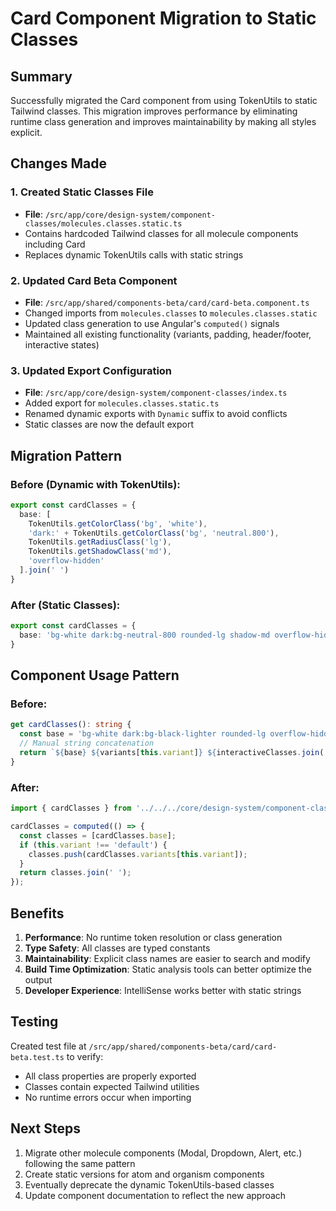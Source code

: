 # Card Component Migration to Static Classes

## Summary

Successfully migrated the Card component from using TokenUtils to static Tailwind classes. This migration improves performance by eliminating runtime class generation and improves maintainability by making all styles explicit.

## Changes Made

### 1. Created Static Classes File
- **File**: `/src/app/core/design-system/component-classes/molecules.classes.static.ts`
- Contains hardcoded Tailwind classes for all molecule components including Card
- Replaces dynamic TokenUtils calls with static strings

### 2. Updated Card Beta Component
- **File**: `/src/app/shared/components-beta/card/card-beta.component.ts`
- Changed imports from `molecules.classes` to `molecules.classes.static`
- Updated class generation to use Angular's `computed()` signals
- Maintained all existing functionality (variants, padding, header/footer, interactive states)

### 3. Updated Export Configuration
- **File**: `/src/app/core/design-system/component-classes/index.ts`
- Added export for `molecules.classes.static.ts`
- Renamed dynamic exports with `Dynamic` suffix to avoid conflicts
- Static classes are now the default export

## Migration Pattern

### Before (Dynamic with TokenUtils):
```typescript
export const cardClasses = {
  base: [
    TokenUtils.getColorClass('bg', 'white'),
    'dark:' + TokenUtils.getColorClass('bg', 'neutral.800'),
    TokenUtils.getRadiusClass('lg'),
    TokenUtils.getShadowClass('md'),
    'overflow-hidden'
  ].join(' ')
}
```

### After (Static Classes):
```typescript
export const cardClasses = {
  base: 'bg-white dark:bg-neutral-800 rounded-lg shadow-md overflow-hidden'
}
```

## Component Usage Pattern

### Before:
```typescript
get cardClasses(): string {
  const base = 'bg-white dark:bg-black-lighter rounded-lg overflow-hidden transition-all duration-200';
  // Manual string concatenation
  return `${base} ${variants[this.variant]} ${interactiveClasses.join(' ')}`;
}
```

### After:
```typescript
import { cardClasses } from '../../../core/design-system/component-classes/molecules.classes.static';

cardClasses = computed(() => {
  const classes = [cardClasses.base];
  if (this.variant !== 'default') {
    classes.push(cardClasses.variants[this.variant]);
  }
  return classes.join(' ');
});
```

## Benefits

1. **Performance**: No runtime token resolution or class generation
2. **Type Safety**: All classes are typed constants
3. **Maintainability**: Explicit class names are easier to search and modify
4. **Build Time Optimization**: Static analysis tools can better optimize the output
5. **Developer Experience**: IntelliSense works better with static strings

## Testing

Created test file at `/src/app/shared/components-beta/card/card-beta.test.ts` to verify:
- All class properties are properly exported
- Classes contain expected Tailwind utilities
- No runtime errors occur when importing

## Next Steps

1. Migrate other molecule components (Modal, Dropdown, Alert, etc.) following the same pattern
2. Create static versions for atom and organism components
3. Eventually deprecate the dynamic TokenUtils-based classes
4. Update component documentation to reflect the new approach